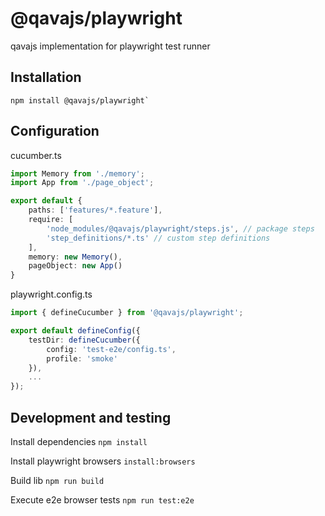 # @qavajs/playwright
qavajs implementation for playwright test runner

## Installation

```
npm install @qavajs/playwright`
```

## Configuration
cucumber.ts
```typescript
import Memory from './memory';
import App from './page_object';

export default {
    paths: ['features/*.feature'],
    require: [
        'node_modules/@qavajs/playwright/steps.js', // package steps
        'step_definitions/*.ts' // custom step definitions
    ],
    memory: new Memory(),
    pageObject: new App()
}
```
playwright.config.ts
```typescript
import { defineCucumber } from '@qavajs/playwright';

export default defineConfig({
    testDir: defineCucumber({
        config: 'test-e2e/config.ts',
        profile: 'smoke'
    }),
    ...
});
```

## Development and testing
Install dependencies
`npm install`

Install playwright browsers
`install:browsers`

Build lib
`npm run build`

Execute e2e browser tests
`npm run test:e2e`
